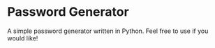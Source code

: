 # Password Generator

A simple password generator written in Python. Feel free to use if you would like!
